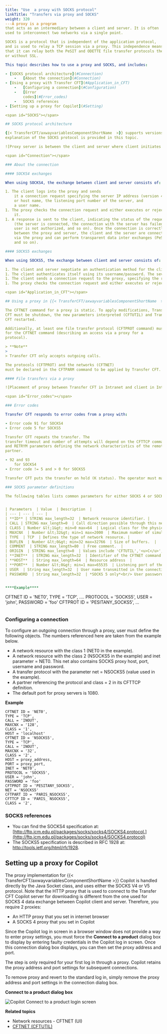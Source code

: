 ```yaml
---
title: "Use  a proxy with SOCKS protocol"
linkTitle: "Transfers via proxy and SOCKS"
weight: 320
---A proxy is a program
that acts as an intermediary between a client and server. It is often
used to interconnect two networks via a single point.

SOCKS is a protocol that is independent of the application protocol,
and is used to relay a TCP session via a proxy. This independence means
that it can relay both the PeSIT and ODETTE file transfer protocols the PeSIT protocol with
or without SSL.

This topic describes how to use a proxy and SOCKS, and includes:

- [SOCKS protocol architecture](#Connection)
    -   [About the connection](#Connection)
- [Using a proxy with Transfer CFT](#Application_in_CFT)
    -   [Configuring a connection](#Configuration)
    -   [Error
        codes](#Error_codes)
    -   SOCKS references
- [Setting up a proxy for Copilot](#Setting)

<span id="SOCKS"></span>

## SOCKS protocol architecture

{{< TransferCFT/axwayvariablesComponentShortName  >}} supports versions 4 and 5 of the SOCKS protocol. A brief
explanation of the SOCKS protocol is provided in this topic.

![Proxy server is between the client and server where client initiates the Connect Request to proxy](/Images/TransferCFT/proxy2_new.png)

<span id="Connection"></span>

### About the connection

#### SOCKS4 exchanges

When using SOCKS4, the exchange between client and server consists of:

1. The client logs into the proxy and sends
    it a connection request specifying the server IP address (version 4)
    or host name, the listening port number of the server, and
    a user name.
1. The proxy checks the connection request and either executes or rejects
    it.
1. A response is sent to the client, indicating the status of the request
    (the server is connected, the connection with the server has failed, the
    user is not authorized, and so on). Once the connection is correctly established
    between the proxy and server, the client and the server are connected
    via the proxy and can perform transparent data inter exchanges (PeSIT,
    and so on).

#### SOCKS5 exchanges

When using SOCKS5, the exchange between client and server consists of:

1. The client and server negotiate an authentication method for the client. The client sends a list of methods it supports and the server responds to indicate which method it has chosen. The only method supported by Transfer CFT is username/password.
1. The client authenticates itself using its username/password. The sever response code indicates if the authentication was successful or not. If authentication is refused, the server immediately closes the connection.
1. The client sends a connection request to the proxy, specifying the remote server IP address or host name and its port number.
1. The proxy checks the connection request and either executes or rejects it. A response is sent to the client, indicating the request was successful or not. Once the connection is correctly established between the proxy and server, the client and the server are connected via the proxy and can perform transparent data inter exchanges (PeSIT, and so on). If the connection if refused, the server immediately closes the connection.

<span id="Application_in_CFT"></span>

## Using a proxy in {{< TransferCFT/axwayvariablesComponentShortName  >}}

The CFTNET command for a proxy is static. To apply modifications, Transfer
CFT must be shutdown, the new parameters interpreted (CFTUTIL) and Transfer
CFT restarted.

Additionally, at least one file transfer protocol (CFTPROT command) must be declared
for the CFTNET command (describing an access via a proxy for a
protocol).

> **Note**
>
> Transfer CFT only accepts outgoing calls.

The protocols (CFTPROT) and the networks (CFTNET)
must be declared in the CFTPARM command to be applied by Transfer CFT.

#### File transfers via a proxy

![Placement of proxy between Transfer CFT in Intranet and client in Internet](/Images/TransferCFT/proxy_new.png)

<span id="Error_codes"></span>

### Error codes

Transfer CFT responds to error codes from a proxy with:

- Error code 91 for SOCKS4
- Error code 5 for SOCKS5

Transfer CFT repeats the transfer. The
transfer timeout and number of attempts will depend on the CFTTCP command RETRYW, RETRYN
and RETRYM parameters defining the network characteristics of the remote
partner.

- 92 and 93
    for SOCKS4
- Error code != 5 and > 0 for SOCKS5

Transfer CFT puts the transfer on hold (K status). The operator must manually restart (START command) the transfer.

### SOCKS parameter definitions

The following tables lists common parameters for either SOCKS 4 or SOCKS 5. The only difference between the parameters used for SOCKS 4 and 5 is the PASSWORD parameter.


| Parameters  | Value  | Description  |
| --- | --- | --- |
| **ID** | STRING max_length=32  | Network resource identifier. |
| CALL | STRING max_length=0  | Call direction possible through this network resource. ('<u>INOUT</u>','OUT','IN') |
| CLASS | Number &lt;1&gt; min=0 max=64  | Logical class for the physical link. |
| MAXCNX  | Number &lt;32&gt; min=1 max=2000  | Maximum number of simultaneous connections that Transfer CFT accepts to establish on this network resource. |
| TYPE  | TCP  | Defines the type of network resource. |
| BUFLEN  | Number &lt;0&gt; min=32 max=32766  | Size of buffers.  |
| COMMENT  | STRING max_length=80  | Free comment.  |
| ORIGIN  | STRING max_length=0  | Values include 'CFTUTIL','<u>C</u>','DESIGNER','D','COPILOT','O'.  |
| **INET**  | STRING max_length=32  | Identifier of the CFTNET command defining access to the first network  |
| **HOST**  | String max_length=64  | Resource address  |
| **PORT**  | Number &lt;0&gt; min=1 max=65535  | Listening port of the proxy/proxies in the first network  |
| USER  | String max_length=32  | User name transmitted in the connection request addressed to the proxy  |
| PASSWORD  | String max_length=32  | *SOCKS 5 only*<br/> User password transmitted in the connection request addressed to the proxy. |


****Example****

```
CFTNET ID = 'NET0',
TYPE = 'TCP',
....
PROTOCOL = 'SOCKS5',
USER = 'john',
PASSWORD = 'foo'
CFTPROT ID = 'PESITANY_SOCKS5',
...
```

```
<span id="Configuration"></span>

### Configuring a connection

To configure an outgoing connection through a proxy, user must define the following objects. The numbers referenced here are taken from the example below.

- A network resource with the class 1 (NET0 in the example).
- A network resource with the class 2 (NSOCKS5 in the example) and inet parameter = NET0. This net also contains SOCKS proxy host, port, username and password.
- A transfer protocol with the parameter net = NSOCKS5 (value used in the example).
- A partner referencing the protocol and class = 2 in its CFTTCP definition.
- The default port for proxy servers is 1080.

****Example****

```
CFTNET ID = 'NET0',
TYPE = 'TCP',
CALL = 'INOUT',
MAXCNX = '128',
CLASS = '1',
HOST = 'localhost'
CFTNET ID = 'NSOCKS5',
TYPE = 'TCP',
CALL = 'INOUT',
MAXCNX = '32',
CLASS = '2',
HOST = proxy_address,
PORT = proxy_port,
INET = 'NET0',
PROTOCOL = 'SOCKS5',
USER = 'john',
PASSWORD = 'foo'
CFTPROT ID = 'PESITANY_SOCKS5',
NET = 'NSOCKS5'
CFTPART ID = 'PARIS_NSOCKS5',
CFTTCP ID = 'PARIS_ NSOCKS5',
CLASS = '2',
```

### SOCKS references

- You can find the SOCKS4 specification at: [http://ftp.icm.edu.pl/packages/socks/socks4/SOCKS4.protocol.](http://ftp.icm.edu.pl/packages/socks/socks4/SOCKS4.protocol)
- The SOCKS5 specification is described in RFC 1928 at: <http://tools.ietf.org/html/rfc1928>.

<span id="Setting"></span>

## Setting up a proxy for Copilot

The proxy implementation for {{< TransferCFT/axwayvariablesComponentShortName  >}} Copilot is handled directly by the Java Socket class, and uses either the SOCKS V4 or V5 protocol. Note that the HTTP proxy that is used to connect to the Transfer CFT Copilot server for downloading is different from the one used for SOCKS 4 data exchange between Copilot client and server. Therefore, you require 2 proxies:

- An HTTP proxy that you set in internet browser
- A SOCKS 4 proxy that you set in Copilot

Since the Copilot log in screen in a browser window does not provide a way to enter proxy settings, you must force the **Connect to a product** dialog box to display by entering faulty credentials in the Copilot log in screen. Once this connection dialog box displays, you can then set the proxy address and port.

The step is only required for your first log in through a proxy. Copilot retains the proxy address and port settings for subsequent connections.

To remove proxy and revert to the standard log in, simply remove the proxy address and port settings in the connection dialog box.

********Connect to a product dialog box********

![Copilot Connect to a product login screen ](/Images/TransferCFT/copilot_connection_box.png)

****Related topics****

- Network resources - CFTNET (UI)
- [CFTNET (CFTUTIL)](../../../c_intro_userinterfaces/web_copilot_ui/conf_intro/cftnet)
